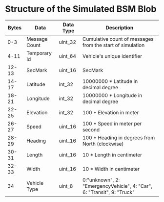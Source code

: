 # Structure of the Simulated BSM Blob
| **Bytes** | **Data** | **Data Type** | **Description** |
| --- | --- | --- | --- |
| 0-3 | Message Count | uint_32 | Cumulative count of messages from the start of simulation |
| 4-11 | Temporary Id | uint_64 | Vehicle's unique identifier |
| 12-13 | SecMark | uint_16 | SecMark |
| 14-17 | Latitude | int_32 | 10000000 * Latitude in decimal degree |
| 18-21 | Longitude | int_32 | 10000000 * Longitude in decimal degree |
| 22-25 | Elevation | int_32 | 100 * Elevation in meter |
| 26-27 | Speed | uint_16 | 100 * Speed in meter per second |
| 28-29 | Heading | uint_16 | 100 * Heading in degrees from North (clockwise) |
| 30-31 | Length | uint_16 | 10 * Length in centimeter |
| 32-33 | Width | uint_16 | 10 * Width in centimeter |
| 34 | Vehicle Type | uint_8 | 0:"unknown", 2: "EmergencyVehicle", 4: "Car", 6: "Transit", 9: "Truck" |
